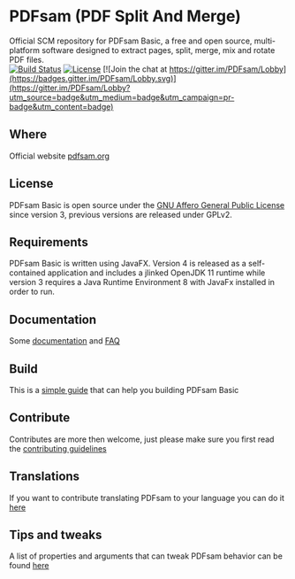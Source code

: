 PDFsam (PDF Split And Merge)
==============================

Official SCM repository for PDFsam Basic, a free and open source, multi-platform software designed to extract pages, split, merge, mix and rotate PDF files.    
[![Build Status](https://travis-ci.org/torakiki/pdfsam.png)](https://travis-ci.org/torakiki/pdfsam)
[![License](http://img.shields.io/badge/license-AGPLv3-blue.svg)](http://www.gnu.org/licenses/agpl-3.0.html)
[![Join the chat at https://gitter.im/PDFsam/Lobby](https://badges.gitter.im/PDFsam/Lobby.svg)](https://gitter.im/PDFsam/Lobby?utm_source=badge&utm_medium=badge&utm_campaign=pr-badge&utm_content=badge)

Where
-------------------
Official website [pdfsam.org](https://pdfsam.org/ "PDFsam")

License
-------------------
PDFsam Basic is open source under the [GNU Affero General Public License] since version 3, previous versions are released under GPLv2.

Requirements
-------------------
PDFsam Basic is written using JavaFX. Version 4 is released as a self-contained application and includes a jlinked OpenJDK 11 runtime while version 3 requires a Java Runtime Environment 8 with JavaFx installed in order to run.

Documentation
-------------------
Some [documentation](https://pdfsam.org/documentation/) and [FAQ](https://pdfsam.org/faq/)

Build
-------------------
This is a [simple guide](https://github.com/torakiki/pdfsam/wiki/Build-and-run) that can help you building PDFsam Basic

Contribute
------------------
Contributes are more then welcome, just please make sure you first read the [contributing guidelines](CONTRIBUTING.md)   

Translations
------------------
If you want to contribute translating PDFsam to your language you can do it [here](https://translations.launchpad.net/pdfsam/pdfsam-v3)

Tips and tweaks  
------------------
A list of properties and arguments that can tweak PDFsam behavior can be found [here](https://github.com/torakiki/pdfsam/wiki/Properties-and-arguments) 

  [GNU Affero General Public License]: http://www.gnu.org/licenses/agpl-3.0.html

